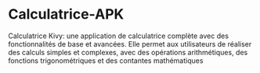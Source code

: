 # Calculatrice-APK
Calculatrice Kivy: une application de calculatrice complète avec des fonctionnalités de base et avancées. Elle permet aux utilisateurs de réaliser des calculs simples et complexes, avec des opérations arithmétiques, des fonctions trigonométriques et des contantes mathématiques 
